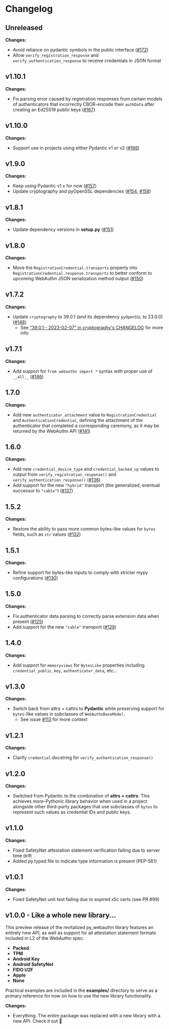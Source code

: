 # Changelog
## Unreleased

**Changes:**

- Avoid reliance on pydantic symbols in the public interface ([#172](https://github.com/duo-labs/py_webauthn/pull/172))
- Allow `verify_registration_response` and `verify_authentication_response` to receive credentials in JSON format

## v1.10.1

**Changes:**

- Fix parsing error caused by registration responses from certain models of authenticators that incorrectly CBOR-encode their `authData` after creating an Ed25519 public keys ([#167](https://github.com/duo-labs/py_webauthn/pull/167))

## v1.10.0

**Changes:**

- Support use in projects using either Pydantic v1 or v2 ([#166](https://github.com/duo-labs/py_webauthn/pull/166))

## v1.9.0

**Changes:**

- Keep using Pydantic v1.x for now ([#157](https://github.com/duo-labs/py_webauthn/pull/157))
- Update cryptography and pyOpenSSL dependencies ([#154](https://github.com/duo-labs/py_webauthn/pull/154), [#158](https://github.com/duo-labs/py_webauthn/pull/158))

## v1.8.1

**Changes:**

- Update dependency versions in **setup.py** ([#151](https://github.com/duo-labs/py_webauthn/pull/151))

## v1.8.0

**Changes:**

- Move the `RegistrationCredential.transports` property into `RegistrationCredential.response.transports` to better conform to upcoming WebAuthn JSON serialization method output ([#150](https://github.com/duo-labs/py_webauthn/pull/150))

## v1.7.2

**Changes:**

- Update `cryptography` to 39.0.1 (and its dependency `pyOpenSSL` to 23.0.0) ([#148](https://github.com/duo-labs/py_webauthn/pull/148))
  - See ["39.0.1 - 2023-02-07" in cryptography's CHANGELOG](https://github.com/pyca/cryptography/blob/main/CHANGELOG.rst#3901---2023-02-07) for more info

## v1.7.1

**Changes:**

- Add support for `from webauthn import *` syntax with proper use of `__all__` ([#146](https://github.com/duo-labs/py_webauthn/pull/146))

## 1.7.0

**Changes:**

- Add new `authenticator_attachment` value to `RegistrationCredential` and `AuthenticationCredential`, defining the attachment of the authenticator that completed a corresponding ceremony, as it may be returned by the WebAuthn API ([#141](https://github.com/duo-labs/py_webauthn/pull/141))

## 1.6.0

**Changes:**

- Add new `credential_device_type` and `credential_backed_up` values to output from `verify_registration_response()` and `verify_authentication_response()` ([#136](https://github.com/duo-labs/py_webauthn/pull/136))
- Add support for the new `"hybrid"` transport (the generalized, eventual successor to `"cable"`) ([#137](https://github.com/duo-labs/py_webauthn/pull/137))

## 1.5.2

**Changes:**

- Restore the ability to pass more common bytes-like values for `bytes` fields, such as `str` values ([#132](https://github.com/duo-labs/py_webauthn/pull/132))

## 1.5.1

**Changes:**

- Refine support for bytes-like inputs to comply with stricter mypy configurations ([#130](https://github.com/duo-labs/py_webauthn/pull/130))

## 1.5.0

**Changes:**

- Fix authenticator data parsing to correctly parse extension data when present ([#125](https://github.com/duo-labs/py_webauthn/pull/125))
- Add support for the new `"cable"` transport ([#129](https://github.com/duo-labs/py_webauthn/pull/129))

## 1.4.0

**Changes:**

- Add support for `memoryviews` for `BytesLike` properties including `credential_public_key`, `authenticator_data`, etc...

## v1.3.0

**Changes:**

- Switch back from attrs + cattrs to **Pydantic** while preserving support for `bytes`-like values in subclasses of `WebAuthnBaseModel`.
  - See issue [#113](https://github.com/duo-labs/py_webauthn/issues/113) for more context

## v1.2.1

**Changes:**

- Clarify `credential` docstring for `verify_authentication_response()`


## v1.2.0

**Changes:**

- Switched from Pydantic to the combination of **attrs + cattrs**. This achieves more-Pythonic library behavior when used in a project alongside other third-party packages that use subclasses of `bytes` to represent such values as credential IDs and public keys.


## v1.1.0

**Changes:**

- Fixed SafetyNet attestation statement verification failing due to server time drift
- Added py.typed file to indicate type information is present (PEP-561)


## v1.0.1

**Changes:**

- Fixed SafetyNet unit test failing due to expired x5c certs (see PR #99)


## v1.0.0 - Like a whole new library...

This preview release of the revitalized py_webauthn library features an entirely new API, as well as support for all attestation statement formats included in L2 of the WebAuthn spec:

- **Packed**
- **TPM**
- **Android Key**
- **Android SafetyNet**
- **FIDO U2F**
- **Apple**
- **None**

Practical examples are included in the **examples/** directory to serve as a primary reference for now on how to use the new library functionality.

**Changes:**

- Everything. The entire package was replaced with a new library with a new API. Check it out :rocket:
